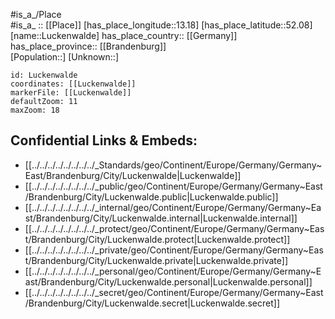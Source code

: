 ﻿---
location: [52.08,13.18] 
mapzoom: [7,12] 
mapmarker: city 
type: City
tags:
- geo/City


SpocWebEntityId: 32124
isDeleted: false
confidential: public

---
#is_a_/Place  
#is_a_ :: [[Place]] 
[has_place_longitude::13.18] 
[has_place_latitude::52.08] 
[name::Luckenwalde] 
has_place_country:: [[Germany]]  
has_place_province:: [[Brandenburg]]  
[Population::] 
[Unknown::] 


```leaflet
id: Luckenwalde
coordinates: [[Luckenwalde]] 
markerFile: [[Luckenwalde]] 
defaultZoom: 11 
maxZoom: 18
```


## Confidential Links & Embeds: 
- [[../../../../../../../../_Standards/geo/Continent/Europe/Germany/Germany~East/Brandenburg/City/Luckenwalde|Luckenwalde]] 
- [[../../../../../../../../_public/geo/Continent/Europe/Germany/Germany~East/Brandenburg/City/Luckenwalde.public|Luckenwalde.public]] 
- [[../../../../../../../../_internal/geo/Continent/Europe/Germany/Germany~East/Brandenburg/City/Luckenwalde.internal|Luckenwalde.internal]] 
- [[../../../../../../../../_protect/geo/Continent/Europe/Germany/Germany~East/Brandenburg/City/Luckenwalde.protect|Luckenwalde.protect]] 
- [[../../../../../../../../_private/geo/Continent/Europe/Germany/Germany~East/Brandenburg/City/Luckenwalde.private|Luckenwalde.private]] 
- [[../../../../../../../../_personal/geo/Continent/Europe/Germany/Germany~East/Brandenburg/City/Luckenwalde.personal|Luckenwalde.personal]] 
- [[../../../../../../../../_secret/geo/Continent/Europe/Germany/Germany~East/Brandenburg/City/Luckenwalde.secret|Luckenwalde.secret]] 
